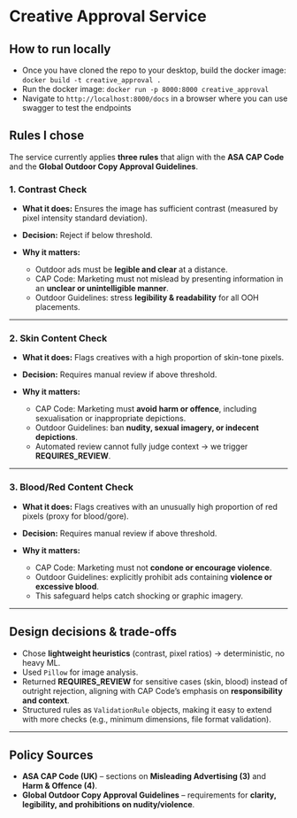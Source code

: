 # Creative Approval Service

## How to run locally

- Once you have cloned the repo to your desktop, build the docker image: `docker build -t creative_approval .`
- Run the docker image: `docker run -p 8000:8000 creative_approval`
- Navigate to `http://localhost:8000/docs` in a browser where you can use swagger to test the endpoints

## Rules I chose

The service currently applies **three rules** that align with the **ASA CAP Code** and the **Global Outdoor Copy Approval Guidelines**.

### 1. Contrast Check

* **What it does:** Ensures the image has sufficient contrast (measured by pixel intensity standard deviation).
* **Decision:** Reject if below threshold.
* **Why it matters:**

  * Outdoor ads must be **legible and clear** at a distance.
  * CAP Code: Marketing must not mislead by presenting information in an **unclear or unintelligible manner**.
  * Outdoor Guidelines: stress **legibility & readability** for all OOH placements.

---

### 2. Skin Content Check

* **What it does:** Flags creatives with a high proportion of skin-tone pixels.
* **Decision:** Requires manual review if above threshold.
* **Why it matters:**

  * CAP Code: Marketing must **avoid harm or offence**, including sexualisation or inappropriate depictions.
  * Outdoor Guidelines: ban **nudity, sexual imagery, or indecent depictions**.
  * Automated review cannot fully judge context → we trigger **REQUIRES\_REVIEW**.

---

### 3. Blood/Red Content Check

* **What it does:** Flags creatives with an unusually high proportion of red pixels (proxy for blood/gore).
* **Decision:** Requires manual review if above threshold.
* **Why it matters:**

  * CAP Code: Marketing must not **condone or encourage violence**.
  * Outdoor Guidelines: explicitly prohibit ads containing **violence or excessive blood**.
  * This safeguard helps catch shocking or graphic imagery.

---

## Design decisions & trade‑offs

* Chose **lightweight heuristics** (contrast, pixel ratios) → deterministic, no heavy ML.
* Used `Pillow` for image analysis.
* Returned **REQUIRES\_REVIEW** for sensitive cases (skin, blood) instead of outright rejection, aligning with CAP Code’s emphasis on **responsibility and context**.
* Structured rules as `ValidationRule` objects, making it easy to extend with more checks (e.g., minimum dimensions, file format validation).

---

## Policy Sources

* **ASA CAP Code (UK)** – sections on **Misleading Advertising (3)** and **Harm & Offence (4)**.
* **Global Outdoor Copy Approval Guidelines** – requirements for **clarity, legibility, and prohibitions on nudity/violence**.